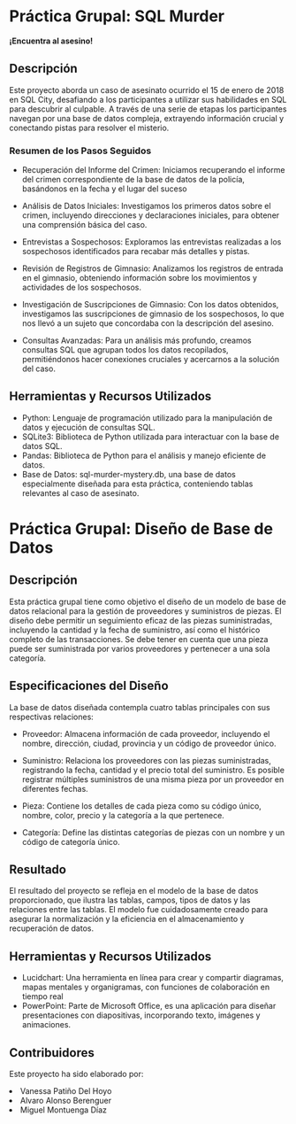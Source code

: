 # Práctica Grupal: SQL Murder

**¡Encuentra al asesino!**

## Descripción


Este proyecto aborda un caso de asesinato ocurrido el 15 de enero de 2018 en SQL City, desafiando a los participantes a utilizar sus habilidades en SQL para descubrir al culpable. A través de una serie de etapas los participantes navegan por una base de datos compleja, extrayendo información crucial y conectando pistas para resolver el misterio.


### Resumen de los Pasos Seguidos

* Recuperación del Informe del Crimen: Iniciamos recuperando el informe del crimen correspondiente de la base de datos de la policía, basándonos en la fecha y el lugar del suceso 

* Análisis de Datos Iniciales: Investigamos los primeros datos sobre el crimen, incluyendo direcciones y declaraciones iniciales, para obtener una comprensión básica del caso.
  
* Entrevistas a Sospechosos: Exploramos las entrevistas realizadas a los sospechosos identificados para recabar más detalles y pistas.

* Revisión de Registros de Gimnasio: Analizamos los registros de entrada en el gimnasio, obteniendo información sobre los movimientos y actividades de los sospechosos.

* Investigación de Suscripciones de Gimnasio: Con los datos obtenidos, investigamos las suscripciones de gimnasio de los sospechosos, lo que nos llevó a un sujeto que concordaba con la descripción del asesino.

* Consultas Avanzadas: Para un análisis más profundo, creamos consultas SQL que agrupan todos los datos recopilados, permitiéndonos hacer conexiones cruciales y acercarnos a la solución del caso.
  
## Herramientas y Recursos Utilizados

* Python: Lenguaje de programación utilizado para la manipulación de datos y ejecución de consultas SQL.
* SQLite3: Biblioteca de Python utilizada para interactuar con la base de datos SQL.
* Pandas: Biblioteca de Python para el análisis y manejo eficiente de datos.
* Base de Datos: sql-murder-mystery.db, una base de datos especialmente diseñada para esta práctica, conteniendo tablas relevantes al caso de asesinato.





# Práctica Grupal: Diseño de Base de Datos

## Descripción

Esta práctica grupal tiene como objetivo el diseño de un modelo de base de datos relacional para la gestión de proveedores y suministros de piezas. El diseño debe permitir un seguimiento eficaz de las piezas suministradas, incluyendo la cantidad y la fecha de suministro, así como el histórico completo de las transacciones. Se debe tener en cuenta que una pieza puede ser suministrada por varios proveedores y pertenecer a una sola categoría.

## Especificaciones del Diseño

La base de datos diseñada contempla cuatro tablas principales con sus respectivas relaciones:

* Proveedor: Almacena información de cada proveedor, incluyendo el nombre, dirección, ciudad, provincia y un código de proveedor único.

* Suministro: Relaciona los proveedores con las piezas suministradas, registrando la fecha, cantidad y el precio total del suministro. Es posible registrar múltiples suministros de una misma pieza por un proveedor en diferentes fechas.

* Pieza: Contiene los detalles de cada pieza como su código único, nombre, color, precio y la categoría a la que pertenece.

* Categoría: Define las distintas categorías de piezas con un nombre y un código de categoría único.

## Resultado

El resultado del proyecto se refleja en el modelo de la base de datos proporcionado, que ilustra las tablas, campos, tipos de datos y las relaciones entre las tablas. El modelo fue cuidadosamente creado para asegurar la normalización y la eficiencia en el almacenamiento y recuperación de datos.

## Herramientas y Recursos Utilizados

* Lucidchart: Una herramienta en línea para crear y compartir diagramas, mapas mentales y organigramas, con funciones de colaboración en tiempo real
* PowerPoint: Parte de Microsoft Office, es una aplicación para diseñar presentaciones con diapositivas, incorporando texto, imágenes y animaciones.




## Contribuidores
Este proyecto ha sido elaborado por:

  <li>Vanessa Patiño Del Hoyo
  <li>Alvaro Alonso Berenguer
  <li>Miguel Montuenga Díaz